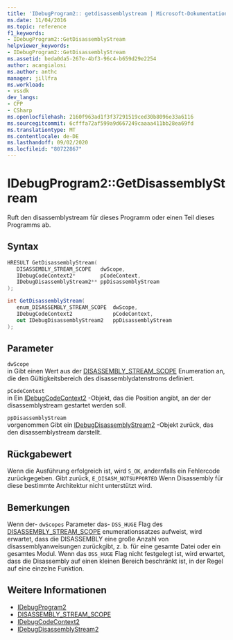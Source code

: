 ```yaml
---
title: 'IDebugProgram2:: getdisassemblystream | Microsoft-Dokumentation'
ms.date: 11/04/2016
ms.topic: reference
f1_keywords:
- IDebugProgram2::GetDisassemblyStream
helpviewer_keywords:
- IDebugProgram2::GetDisassemblyStream
ms.assetid: beda0da5-267e-4bf3-96c4-b659d29e2254
author: acangialosi
ms.author: anthc
manager: jillfra
ms.workload:
- vssdk
dev_langs:
- CPP
- CSharp
ms.openlocfilehash: 2160f963ad1f3f37291519ced30b8096e33a6116
ms.sourcegitcommit: 6cfffa72af599a9d667249caaaa411bb28ea69fd
ms.translationtype: MT
ms.contentlocale: de-DE
ms.lasthandoff: 09/02/2020
ms.locfileid: "80722867"
---
```

# <a name="idebugprogram2getdisassemblystream"></a>IDebugProgram2::GetDisassemblyStream
Ruft den disassemblystream für dieses Programm oder einen Teil dieses Programms ab.

## <a name="syntax"></a>Syntax

```cpp
HRESULT GetDisassemblyStream( 
   DISASSEMBLY_STREAM_SCOPE   dwScope,
   IDebugCodeContext2*        pCodeContext,
   IDebugDisassemblyStream2** ppDisassemblyStream
);
```

```csharp
int GetDisassemblyStream( 
   enum_DISASSEMBLY_STREAM_SCOPE  dwScope,
   IDebugCodeContext2             pCodeContext,
   out IDebugDisassemblyStream2   ppDisassemblyStream
);
```

## <a name="parameters"></a>Parameter
`dwScope`\
in Gibt einen Wert aus der [DISASSEMBLY_STREAM_SCOPE](../../../extensibility/debugger/reference/disassembly-stream-scope.md) Enumeration an, die den Gültigkeitsbereich des disassemblydatenstroms definiert.

`pCodeContext`\
in Ein [IDebugCodeContext2](../../../extensibility/debugger/reference/idebugcodecontext2.md) -Objekt, das die Position angibt, an der der disassemblystream gestartet werden soll.

`ppDisassemblyStream`\
vorgenommen Gibt ein [IDebugDisassemblyStream2](../../../extensibility/debugger/reference/idebugdisassemblystream2.md) -Objekt zurück, das den disassemblystream darstellt.

## <a name="return-value"></a>Rückgabewert
 Wenn die Ausführung erfolgreich ist, wird `S_OK`, andernfalls ein Fehlercode zurückgegeben. Gibt zurück, `E_DISASM_NOTSUPPORTED` Wenn Disassembly für diese bestimmte Architektur nicht unterstützt wird.

## <a name="remarks"></a>Bemerkungen
 Wenn der- `dwScopes` Parameter das- `DSS_HUGE` Flag des [DISASSEMBLY_STREAM_SCOPE](../../../extensibility/debugger/reference/disassembly-stream-scope.md) enumerationssatzes aufweist, wird erwartet, dass die DISASSEMBLY eine große Anzahl von disassemblyanweisungen zurückgibt, z. b. für eine gesamte Datei oder ein gesamtes Modul. Wenn das `DSS_HUGE` Flag nicht festgelegt ist, wird erwartet, dass die Disassembly auf einen kleinen Bereich beschränkt ist, in der Regel auf eine einzelne Funktion.

## <a name="see-also"></a>Weitere Informationen
- [IDebugProgram2](../../../extensibility/debugger/reference/idebugprogram2.md)
- [DISASSEMBLY_STREAM_SCOPE](../../../extensibility/debugger/reference/disassembly-stream-scope.md)
- [IDebugCodeContext2](../../../extensibility/debugger/reference/idebugcodecontext2.md)
- [IDebugDisassemblyStream2](../../../extensibility/debugger/reference/idebugdisassemblystream2.md)
